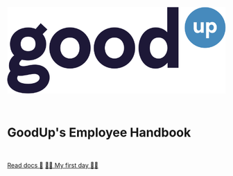 ![logo](media/goodup.svg)

<br>

# GoodUp's Employee Handbook

<br>

[Read docs 📓](/introduction.md)
[🙋‍♂️ My first day 🙋‍♀️](/onboarding.md)

